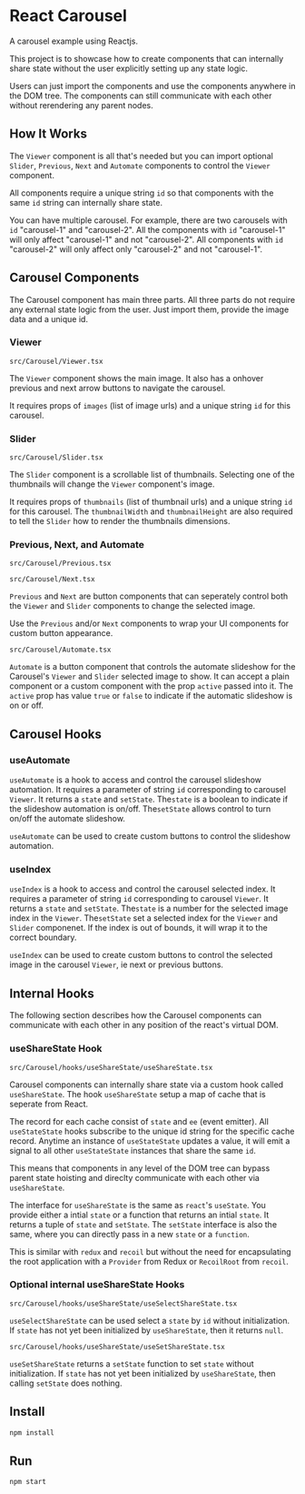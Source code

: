 # React Carousel

A carousel example using Reactjs.

This project is to showcase how to create components that can internally
share state without the user explicitly setting up any state logic.

Users can just import the components and use the components anywhere in the
DOM tree. The components can still communicate with each other without
rerendering any parent nodes.

## How It Works

The `Viewer` component is all that's needed but you can import optional
`Slider`, `Previous`, `Next` and `Automate` components to control the `Viewer`
component.

All components require a unique string `id` so that components with the same
`id` string can internally share state.

You can have multiple carousel. For example, there are two carousels with
`id` "carousel-1" and "carousel-2". All the components with `id` "carousel-1"
will only affect "carousel-1" and not "carousel-2". All components with
`id` "carousel-2" will only affect only "carousel-2" and not "carousel-1".

## Carousel Components

The Carousel component has main three parts. All three parts do not require any
external state logic from the user. Just import them, provide the image data
and a unique id.

### Viewer

`src/Carousel/Viewer.tsx`

The `Viewer` component shows the main image. It also has a onhover previous and
next arrow buttons to navigate the carousel.

It requires props of `images` (list of image urls) and a unique string `id` for
this carousel.

### Slider

`src/Carousel/Slider.tsx`

The `Slider` component is a scrollable list of thumbnails.
Selecting one of the thumbnails will change the `Viewer` component's image.

It requires props of `thumbnails` (list of thumbnail urls) and a unique string
`id` for this carousel. The `thumbnailWidth` and `thumbnailHeight` are also
required to tell the `Slider` how to render the thumbnails dimensions.

### Previous, Next, and Automate

`src/Carousel/Previous.tsx`

`src/Carousel/Next.tsx`

`Previous` and `Next` are button components that can seperately control
both the `Viewer` and `Slider` components to change the selected image.

Use the `Previous` and/or `Next` components to wrap your UI components for
custom button appearance.

`src/Carousel/Automate.tsx`

`Automate` is a button component that controls the automate slideshow for
the Carousel's `Viewer` and `Slider` selected image to show. It can accept
a plain component or a custom component with the prop `active` passed into it.
The `active` prop has value `true` or `false` to indicate if the automatic
slideshow is on or off.

## Carousel Hooks

### useAutomate

`useAutomate` is a hook to access and control the carousel slideshow automation.
It requires a parameter of string `id` corresponding to carousel `Viewer`.
It returns a `state` and `setState`.
The`state` is a boolean to indicate if the slideshow automation is on/off.
The`setState` allows control to turn on/off the automate slideshow.

`useAutomate` can be used to create custom buttons to control the slideshow
automation.

### useIndex

`useIndex` is a hook to access and control the carousel selected index.
It requires a parameter of string `id` corresponding to carousel `Viewer`.
It returns a `state` and `setState`.
The`state` is a number for the selected image index in the `Viewer`.
The`setState` set a selected index for the `Viewer` and `Slider` componenet.
If the index is out of bounds, it will wrap it to the correct boundary.

`useIndex` can be used to create custom buttons to control the selected image
in the carousel `Viewer`, ie next or previous buttons.

## Internal Hooks

The following section describes how the Carousel components can communicate
with each other in any position of the react's virtual DOM.

### useShareState Hook

`src/Carousel/hooks/useShareState/useShareState.tsx`

Carousel components can internally share state via a custom hook called
`useShareState`. The hook `useShareState` setup a map of cache that is seperate
from React.

The record for each cache consist of `state` and `ee` (event emitter).
All `useStateState` hooks subscribe to the unique id string for the specific
cache record. Anytime an instance of `useStateState` updates a value, it will
emit a signal to all other `useStateState` instances that share the same `id`.

This means that components in any level of the DOM tree can bypass parent state
hoisting and direclty communicate with each other via `useShareState`.

The interface for `useShareState` is the same as `react`'s `useState`.
You provide either a intial `state` or a function that returns an intial
`state`. It returns a tuple of `state` and `setState`. The `setState` interface
is also the same, where you can directly pass in a new `state` or a `function`.

This is similar with `redux` and `recoil` but without the need for encapsulating
the root application with a `Provider` from Redux or `RecoilRoot` from `recoil`.

### Optional internal useShareState Hooks

`src/Carousel/hooks/useShareState/useSelectShareState.tsx`

`useSelectShareState` can be used select a `state` by `id` without
initialization. If `state` has not yet been initialized by `useShareState`,
then it returns `null`.

`src/Carousel/hooks/useShareState/useSetShareState.tsx`

`useSetShareState` returns a `setState` function to set `state` without
initialization.
If `state` has not yet been initialized by `useShareState`,
then calling `setState` does nothing.

## Install

```bash
npm install
```

## Run

```bash
npm start
```
